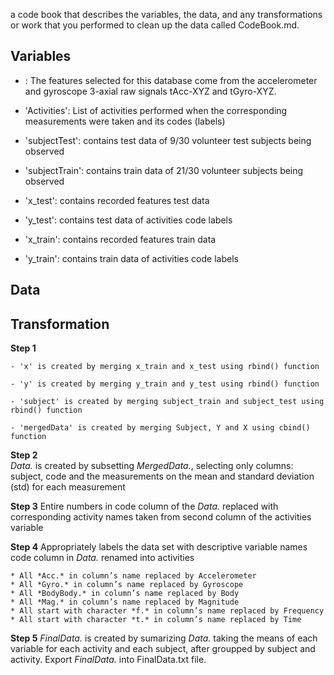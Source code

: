 a code book that describes the variables, the data, and any transformations or work that you performed to clean up the data called CodeBook.md. 

## Variables 

- <Features>: The features selected for this database come from the accelerometer and gyroscope 3-axial raw signals tAcc-XYZ and tGyro-XYZ.
- 'Activities': List of activities performed when the corresponding measurements were taken and its codes (labels)

- 'subjectTest': contains test data of 9/30 volunteer test subjects being observed
- 'subjectTrain': contains train data of 21/30 volunteer subjects being observed

- 'x_test': contains recorded features test data
- 'y_test': contains test data of activities code labels

- 'x_train': contains recorded features train data
- 'y_train': contains train data of activities code labels
		
## Data

## Transformation

**Step 1**  

    - 'x' is created by merging x_train and x_test using rbind() function
		
    - 'y' is created by merging y_train and y_test using rbind() function
		
    - 'subject' is created by merging subject_train and subject_test using rbind() function
		
    - 'mergedData' is created by merging Subject, Y and X using cbind() function
    
**Step 2**  
*Data.* is created by subsetting *MergedData.*, selecting only columns: subject, code and the measurements on the mean and standard deviation (std) for each measurement

**Step 3** 
Entire numbers in code column of the *Data.* replaced with corresponding activity names taken from second column of the activities variable

**Step 4** 
Appropriately labels the data set with descriptive variable names
code column in *Data.* renamed into activities

    * All *Acc.* in column’s name replaced by Accelerometer
    * All *Gyro.* in column’s name replaced by Gyroscope
    * All *BodyBody.* in column’s name replaced by Body
    * All *Mag.* in column’s name replaced by Magnitude
    * All start with character *f.* in column’s name replaced by Frequency
    * All start with character *t.* in column’s name replaced by Time

**Step 5** 
*FinalData.* is created by sumarizing *Data.* taking the means of each variable for each activity and each subject, after groupped by subject and activity.
Export *FinalData.* into FinalData.txt file.


